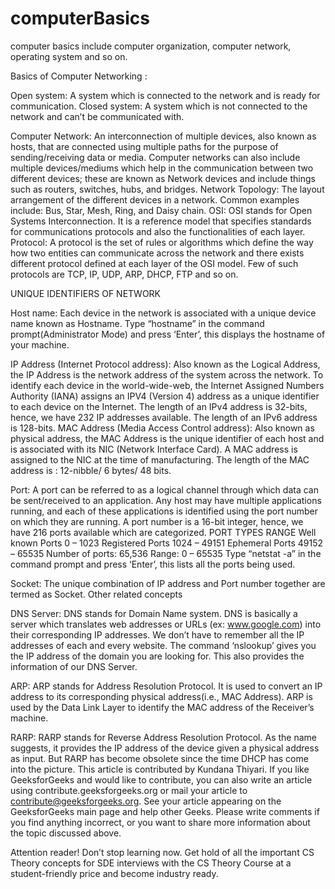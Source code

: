 # computerBasics
computer basics include computer organization, computer network, operating system and so on.

Basics of Computer Networking :

Open system: 
A system which is connected to the network and is ready for communication. 
Closed system: 
A system which is not connected to the network and can’t be communicated with. 

Computer Network: 
An interconnection of multiple devices, also known as hosts, that are connected using multiple paths for the purpose of sending/receiving data or media. Computer networks can also include multiple devices/mediums which help in the communication between two different devices; these are known as Network devices and include things such as routers, switches, hubs, and bridges. 
Network Topology:
The layout arrangement of the different devices in a network. Common examples include: Bus, Star, Mesh, Ring, and Daisy chain. 
OSI: 
OSI stands for Open Systems Interconnection. It is a reference model that specifies standards for communications protocols and also the functionalities of each layer. 
Protocol: 
A protocol is the set of rules or algorithms which define the way how two entities can communicate across the network and there exists different protocol defined at each layer of the OSI model. Few of such protocols are TCP, IP, UDP, ARP, DHCP, FTP and so on. 

UNIQUE IDENTIFIERS OF NETWORK 

Host name: 
Each device in the network is associated with a unique device name known as Hostname. 
Type “hostname” in the command prompt(Administrator Mode) and press ‘Enter’, this displays the hostname of your machine. 

IP Address (Internet Protocol address): 
Also known as the Logical Address, the IP Address is the network address of the system across the network. 
To identify each device in the world-wide-web, the Internet Assigned Numbers Authority (IANA) assigns an IPV4 (Version 4) address as a unique identifier to each device on the Internet. 
The length of an IPv4 address is 32-bits, hence, we have 232 IP addresses available. The length of an IPv6 address is 128-bits.
MAC Address (Media Access Control address): 
Also known as physical address, the MAC Address is the unique identifier of each host and is associated with its NIC (Network Interface Card). 
A MAC address is assigned to the NIC at the time of manufacturing. 
The length of the MAC address is : 12-nibble/ 6 bytes/ 48 bits.

Port: 
A port can be referred to as a logical channel through which data can be sent/received to an application. Any host may have multiple applications running, and each of these applications is identified using the port number on which they are running. 
A port number is a 16-bit integer, hence, we have 216 ports available which are categorized.
PORT TYPES	RANGE
Well known Ports	0 – 1023
Registered Ports	1024 – 49151
Ephemeral Ports	49152 – 65535
Number of ports: 65,536 
Range: 0 – 65535 
Type “netstat -a” in the command prompt and press ‘Enter’, this lists all the ports being used. 
 
 
Socket: 
The unique combination of IP address and Port number together are termed as Socket. 
Other related concepts 

DNS Server: 
DNS stands for Domain Name system. 
DNS is basically a server which translates web addresses or URLs (ex: www.google.com) into their corresponding IP addresses. We don’t have to remember all the IP addresses of each and every website. 
The command ‘nslookup’ gives you the IP address of the domain you are looking for. This also provides the information of our DNS Server. 
 
 

ARP: 
ARP stands for Address Resolution Protocol. 
It is used to convert an IP address to its corresponding physical address(i.e., MAC Address). 
ARP is used by the Data Link Layer to identify the MAC address of the Receiver’s machine. 

RARP: 
RARP stands for Reverse Address Resolution Protocol. 
As the name suggests, it provides the IP address of the device given a physical address as input. But RARP has become obsolete since the time DHCP has come into the picture. 
This article is contributed by Kundana Thiyari. If you like GeeksforGeeks and would like to contribute, you can also write an article using contribute.geeksforgeeks.org or mail your article to contribute@geeksforgeeks.org. See your article appearing on the GeeksforGeeks main page and help other Geeks. 
Please write comments if you find anything incorrect, or you want to share more information about the topic discussed above.
 
Attention reader! Don’t stop learning now. Get hold of all the important CS Theory concepts for SDE interviews with the CS Theory Course at a student-friendly price and become industry ready.
